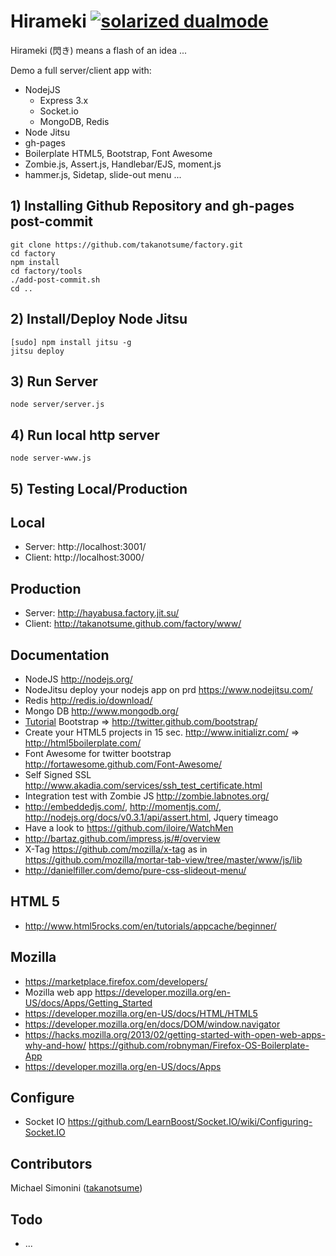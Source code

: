 Hirameki [![solarized dualmode](https://raw.github.com/takanotsume/hirameki/master/www/img/lamp/lamp_32x32.png)](#features)
=======

Hirameki (閃き) means a flash of an idea ...

Demo a full server/client app with:
- NodejJS
  - Express 3.x
  - Socket.io
  - MongoDB, Redis
- Node Jitsu
- gh-pages
- Boilerplate HTML5, Bootstrap, Font Awesome
- Zombie.js, Assert.js, Handlebar/EJS, moment.js
- hammer.js, Sidetap, slide-out menu ...

## 1) Installing Github Repository and gh-pages post-commit
``` shell
git clone https://github.com/takanotsume/factory.git
cd factory
npm install
cd factory/tools
./add-post-commit.sh
cd ..
```

## 2) Install/Deploy Node Jitsu
``` shell
[sudo] npm install jitsu -g
jitsu deploy
```

## 3) Run Server
``` shell
node server/server.js
```

## 4) Run local http server
``` shell
node server-www.js
```

## 5) Testing Local/Production
Local
---
  - Server: http://localhost:3001/
  - Client: http://localhost:3000/
  
Production
---
  - Server: http://hayabusa.factory.jit.su/
  - Client: http://takanotsume.github.com/factory/www/

Documentation
---
  - NodeJS http://nodejs.org/
  - NodeJitsu deploy your nodejs app on prd https://www.nodejitsu.com/
  - Redis http://redis.io/download/
  - Mongo DB http://www.mongodb.org/
  - [Tutorial](http://www.siteduzero.com/informatique/tutoriels/bootstrap-de-twitter-un-kit-css-et-plus) Bootstrap => http://twitter.github.com/bootstrap/
  - Create your HTML5 projects in 15 sec. http://www.initializr.com/ => http://html5boilerplate.com/
  - Font Awesome for twitter bootstrap http://fortawesome.github.com/Font-Awesome/
  - Self Signed SSL http://www.akadia.com/services/ssh_test_certificate.html
  - Integration test with Zombie JS http://zombie.labnotes.org/
  - http://embeddedjs.com/, http://momentjs.com/, http://nodejs.org/docs/v0.3.1/api/assert.html, Jquery timeago
  - Have a look to https://github.com/iloire/WatchMen
  - http://bartaz.github.com/impress.js/#/overview
  - X-Tag https://github.com/mozilla/x-tag as in https://github.com/mozilla/mortar-tab-view/tree/master/www/js/lib
  - http://danielfiller.com/demo/pure-css-slideout-menu/
  
HTML 5
---
  - http://www.html5rocks.com/en/tutorials/appcache/beginner/
  
Mozilla
---
  - https://marketplace.firefox.com/developers/
  - Mozilla web app https://developer.mozilla.org/en-US/docs/Apps/Getting_Started
  - https://developer.mozilla.org/en-US/docs/HTML/HTML5
  - https://developer.mozilla.org/en/docs/DOM/window.navigator
  - https://hacks.mozilla.org/2013/02/getting-started-with-open-web-apps-why-and-how/
    https://github.com/robnyman/Firefox-OS-Boilerplate-App
  - https://developer.mozilla.org/en-US/docs/Apps

Configure
---
  - Socket IO https://github.com/LearnBoost/Socket.IO/wiki/Configuring-Socket.IO

Contributors
------------

Michael Simonini ([takanotsume](https://github.com/takanotsume/))

Todo
-----

  * ...
